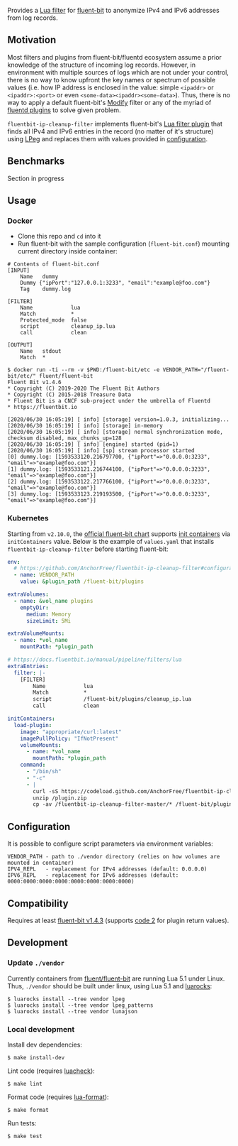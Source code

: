 Provides a [Lua filter](https://docs.fluentbit.io/manual/pipeline/filters/lua)
for [fluent-bit](https://github.com/fluent/fluent-bit) to anonymize IPv4 and
IPv6 addresses from log records.


## Motivation

Most filters and plugins from fluent-bit/fluentd ecosystem assume a prior knowledge
of the structure of incoming log records. However, in environment with multiple
sources of logs which are not under your control, there is no way to know upfront
the key names or spectrum of possible values (i.e. how IP address is enclosed in
the value: simple `<ipaddr>` or `<ipaddr>:<port>` or even `<some-data><ipaddr><some-data>`).
Thus, there is no way to apply a default fluent-bit's [Modify](https://docs.fluentbit.io/manual/pipeline/filters/modify)
filter or any of the myriad of [fluentd plugins](https://www.fluentd.org/plugins)
to solve given problem.

`fluentbit-ip-cleanup-filter` implements fluent-bit's [Lua filter plugin](https://docs.fluentbit.io/manual/pipeline/filters/lua)
that finds all IPv4 and IPv6 entries in the record (no matter of it's structure)
using [LPeg](http://www.inf.puc-rio.br/~roberto/lpeg/) and replaces them with
values provided in [configuration](#configuration).


## Benchmarks

Section in progress


## Usage

### Docker

- Clone this repo and `cd` into it
- Run fluent-bit with the sample configuration (`fluent-bit.conf`) mounting current directory inside container:

```
# Contents of fluent-bit.conf
[INPUT]
    Name   dummy
    Dummy {"ipPort":"127.0.0.1:3233", "email":"example@foo.com"}
    Tag    dummy.log

[FILTER]
    Name            lua
    Match           *
    Protected_mode  false
    script          cleanup_ip.lua
    call            clean

[OUTPUT]
    Name   stdout
    Match  *
```

```
$ docker run -ti --rm -v $PWD:/fluent-bit/etc -e VENDOR_PATH="/fluent-bit/etc/" fluent/fluent-bit
Fluent Bit v1.4.6
* Copyright (C) 2019-2020 The Fluent Bit Authors
* Copyright (C) 2015-2018 Treasure Data
* Fluent Bit is a CNCF sub-project under the umbrella of Fluentd
* https://fluentbit.io

[2020/06/30 16:05:19] [ info] [storage] version=1.0.3, initializing...
[2020/06/30 16:05:19] [ info] [storage] in-memory
[2020/06/30 16:05:19] [ info] [storage] normal synchronization mode, checksum disabled, max_chunks_up=128
[2020/06/30 16:05:19] [ info] [engine] started (pid=1)
[2020/06/30 16:05:19] [ info] [sp] stream processor started
[0] dummy.log: [1593533120.216797700, {"ipPort"=>"0.0.0.0:3233", "email"=>"example@foo.com"}]
[1] dummy.log: [1593533121.216744100, {"ipPort"=>"0.0.0.0:3233", "email"=>"example@foo.com"}]
[2] dummy.log: [1593533122.217766100, {"ipPort"=>"0.0.0.0:3233", "email"=>"example@foo.com"}]
[3] dummy.log: [1593533123.219193500, {"ipPort"=>"0.0.0.0:3233", "email"=>"example@foo.com"}]
```

### Kubernetes

Starting from `v2.10.0`, the [official fluent-bit chart](https://github.com/helm/charts/tree/master/stable/fluent-bit)
supports [init containers](https://kubernetes.io/docs/concepts/workloads/pods/init-containers/)
via `initContainers` value. Below is the example of `values.yaml` that installs
`fluentbit-ip-cleanup-filter` before starting fluent-bit:

```yaml
env:
  # https://github.com/AnchorFree/fluentbit-ip-cleanup-filter#configuration
  - name: VENDOR_PATH
    value: &plugin_path /fluent-bit/plugins

extraVolumes:
  - name: &vol_name plugins
    emptyDir:
      medium: Memory
      sizeLimit: 5Mi

extraVolumeMounts:
  - name: *vol_name
    mountPath: *plugin_path

# https://docs.fluentbit.io/manual/pipeline/filters/lua
extraEntries:
  filter: |-
    [FILTER]
        Name            lua
        Match           *
        script          /fluent-bit/plugins/cleanup_ip.lua
        call            clean

initContainers:
  load-plugin:
    image: "appropriate/curl:latest"
    imagePullPolicy: "IfNotPresent"
    volumeMounts:
      - name: *vol_name
        mountPath: *plugin_path
    command:
      - "/bin/sh"
      - "-c"
      - |
        curl -sS https://codeload.github.com/AnchorFree/fluentbit-ip-cleanup-filter/zip/master -o /plugin.zip
        unzip /plugin.zip
        cp -av /fluentbit-ip-cleanup-filter-master/* /fluent-bit/plugins/
```


## Configuration

It is possible to configure script parameters via environment variables:

```
VENDOR_PATH - path to ./vendor directory (relies on how volumes are mounted in container)
IPV4_REPL   - replacement for IPv4 addresses (default: 0.0.0.0)
IPV6_REPL   - replacement for IPv6 addresses (default: 0000:0000:0000:0000:0000:0000:0000:0000)
```


## Compatibility

Requires at least [fluent-bit v1.4.3](https://fluentbit.io/announcements/v1.4.3/)
(supports [code 2](https://docs.fluentbit.io/manual/pipeline/filters/lua#return-values)
for plugin return values).


## Development

### Update `./vendor`

Currently containers from [fluent/fluent-bit](https://hub.docker.com/r/fluent/fluent-bit)
are running Lua 5.1 under Linux. Thus, `./vendor` should be built under linux,
using Lua 5.1 and [luarocks](https://github.com/luarocks/luarocks):

```
$ luarocks install --tree vendor lpeg
$ luarocks install --tree vendor lpeg_patterns
$ luarocks install --tree vendor lunajson
```

### Local development

Install dev dependencies:

```
$ make install-dev
```

Lint code (requires [luacheck](https://github.com/mpeterv/luacheck)):

```
$ make lint
```

Format code (requires [lua-format](https://github.com/Koihik/LuaFormatter)):

```
$ make format
```

Run tests:

```
$ make test
```
